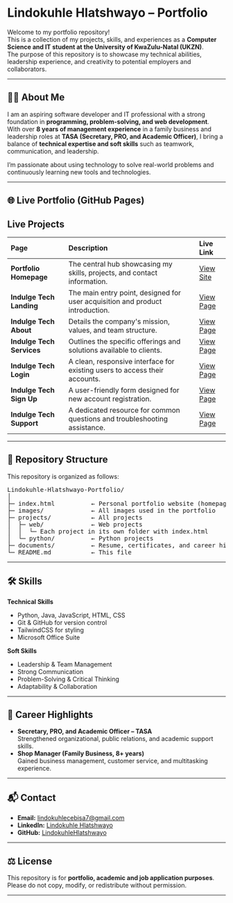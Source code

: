 # Lindokuhle Hlatshwayo – Portfolio  

Welcome to my portfolio repository!  
This is a collection of my projects, skills, and experiences as a **Computer Science and IT student at the University of KwaZulu-Natal (UKZN)**.  
The purpose of this repository is to showcase my technical abilities, leadership experience, and creativity to potential employers and collaborators.  

---

## 👨‍💻 About Me  
I am an aspiring software developer and IT professional with a strong foundation in **programming, problem-solving, and web development**.  
With over **8 years of management experience** in a family business and leadership roles at **TASA (Secretary, PRO, and Academic Officer)**, I bring a balance of **technical expertise and soft skills** such as teamwork, communication, and leadership.  

I’m passionate about using technology to solve real-world problems and continuously learning new tools and technologies.  

---

## 🌐 Live Portfolio (GitHub Pages)

## Live Projects

| Page | Description | Live Link |
| :--- | :--- | :--- |
| **Portfolio Homepage** | The central hub showcasing my skills, projects, and contact information. | [View Site](https://lindokuhlecebisa.github.io/Lindokuhle-Hlatshwayo-Portfolio/) |
| **Indulge Tech Landing** | The main entry point, designed for user acquisition and product introduction. | [View Page](https://lindokuhlecebisa.github.io/Lindokuhle-Hlatshwayo-Portfolio/Projects/web/Indulge%20Tech/Indulge%20Tech%20Landing%20page.html) |
| **Indulge Tech About** | Details the company's mission, values, and team structure. | [View Page](https://lindokuhlecebisa.github.io/Lindokuhle-Hlatshwayo-Portfolio/Projects/web/Indulge%20Tech/Indulge%20Tech%20About%20us%20page.html) |
| **Indulge Tech Services** | Outlines the specific offerings and solutions available to clients. | [View Page](https://lindokuhlecebisa.github.io/Lindokuhle-Hlatshwayo-Portfolio/Projects/web/Indulge%20Tech/Indulge%20Tech%20Service%20Page.html) |
| **Indulge Tech Login** | A clean, responsive interface for existing users to access their accounts. | [View Page](https://lindokuhlecebisa.github.io/Lindokuhle-Hlatshwayo-Portfolio/Projects/web/Indulge%20Tech/Indulge%20Tech%20Login%20Page.html) |
| **Indulge Tech Sign Up** | A user-friendly form designed for new account registration. | [View Page](https://lindokuhlecebisa.github.io/Lindokuhle-Hlatshwayo-Portfolio/Projects/web/Indulge%20Tech/Indulge%20Tech%20Sign%20up%20Page.html) |
| **Indulge Tech Support** | A dedicated resource for common questions and troubleshooting assistance. | [View Page](https://lindokuhlecebisa.github.io/Lindokuhle-Hlatshwayo-Portfolio/Projects/web/Indulge%20Tech/Indulge%20Tech%20Support%20&%20FAQ%20Page.html) |
---

## 📂 Repository Structure

This repository is organized as follows:
<pre>
Lindokuhle-Hlatshwayo-Portfolio/
│
├─ index.html          ← Personal portfolio website (homepage)
├─ images/             ← All images used in the portfolio
├─ projects/           ← All projects
│  ├─ web/             ← Web projects
│  │  └─ Each project in its own folder with index.html
│  └─ python/          ← Python projects
├─ documents/          ← Resume, certificates, and career highlights
└─ README.md           ← This file
</pre>
---

## 🛠️ Skills  

**Technical Skills**  
- Python, Java, JavaScript, HTML, CSS  
- Git & GitHub for version control  
- TailwindCSS for styling  
- Microsoft Office Suite  

**Soft Skills**  
- Leadership & Team Management  
- Strong Communication  
- Problem-Solving & Critical Thinking  
- Adaptability & Collaboration  

---

## 🌟 Career Highlights  
- **Secretary, PRO, and Academic Officer – TASA**  
  Strengthened organizational, public relations, and academic support skills.  
- **Shop Manager (Family Business, 8+ years)**  
  Gained business management, customer service, and multitasking experience.  

---

## 📬 Contact  
- **Email:** [lindokuhlecebisa7@gmail.com](mailto:lindokuhlecebisa7@gmail.com)  
- **LinkedIn:** [Lindokuhle Hlatshwayo](https://www.linkedin.com/in/lindokuhle-hlatshwayo-00b024381/) 
- **GitHub:** [LindokuhleHlatshwayo](https://github.com/lindokuhlecebisa/)  

---

## ⚖️ License  
This repository is for **portfolio, academic and job application purposes**.  
Please do not copy, modify, or redistribute without permission.  

---
